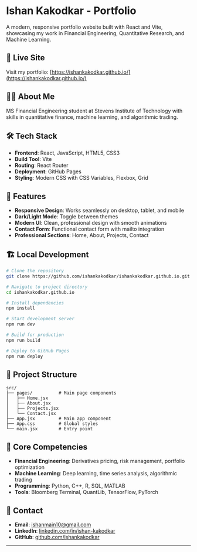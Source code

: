 # Ishan Kakodkar - Portfolio

A modern, responsive portfolio website built with React and Vite, showcasing my work in Financial Engineering, Quantitative Research, and Machine Learning.

## 🚀 Live Site

Visit my portfolio: [https://ishankakodkar.github.io/](https://ishankakodkar.github.io/)

## 👨‍💼 About Me

MS Financial Engineering student at Stevens Institute of Technology with skills in quantitative finance, machine learning, and algorithmic trading. 

## 🛠️ Tech Stack

- **Frontend**: React, JavaScript, HTML5, CSS3
- **Build Tool**: Vite
- **Routing**: React Router
- **Deployment**: GitHub Pages
- **Styling**: Modern CSS with CSS Variables, Flexbox, Grid

## 📱 Features

- **Responsive Design**: Works seamlessly on desktop, tablet, and mobile
- **Dark/Light Mode**: Toggle between themes
- **Modern UI**: Clean, professional design with smooth animations
- **Contact Form**: Functional contact form with mailto integration
- **Professional Sections**: Home, About, Projects, Contact

## 🏗️ Local Development

```bash
# Clone the repository
git clone https://github.com/ishankakodkar/ishankakodkar.github.io.git

# Navigate to project directory
cd ishankakodkar.github.io

# Install dependencies
npm install

# Start development server
npm run dev

# Build for production
npm run build

# Deploy to GitHub Pages
npm run deploy
```

## 📂 Project Structure

```
src/
├── pages/          # Main page components
│   ├── Home.jsx
│   ├── About.jsx
│   ├── Projects.jsx
│   └── Contact.jsx
├── App.jsx         # Main app component
├── App.css         # Global styles
└── main.jsx        # Entry point
```

## 🎯 Core Competencies

- **Financial Engineering**: Derivatives pricing, risk management, portfolio optimization
- **Machine Learning**: Deep learning, time series analysis, algorithmic trading
- **Programming**: Python, C++, R, SQL, MATLAB
- **Tools**: Bloomberg Terminal, QuantLib, TensorFlow, PyTorch

## 📧 Contact

- **Email**: ishanmain10@gmail.com
- **LinkedIn**: [linkedin.com/in/ishan-kakodkar](https://www.linkedin.com/in/ishan-kakodkar)
- **GitHub**: [github.com/ishankakodkar](https://github.com/ishankakodkar)

---
